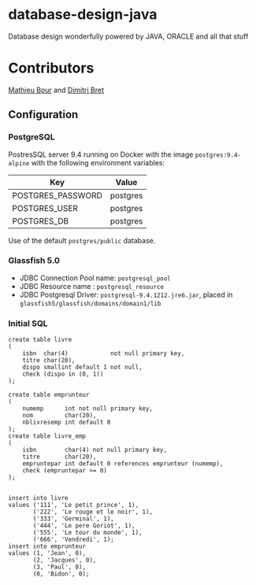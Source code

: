 # database-design-java
Database design wonderfully powered by JAVA, ORACLE and all that stuff

# Contributors

[Mathieu Bour](https://github.com/mathieu-bour) and
[Dimitri Bret](https://github.com/dimitri-bret)

## Configuration

### PostgreSQL
PostresSQL server 9.4 running on Docker with the image `postgres:9.4-alpine` with the following environment variables:

| Key               | Value    |
|-------------------|----------|
| POSTGRES_PASSWORD | postgres |
| POSTGRES_USER	    | postgres |
| POSTGRES_DB       | postgres |

Use of the default `postgres/public` database.

### Glassfish 5.0
- JDBC Connection Pool name: `postgresql_pool`
- JDBC Resource name : `postgresql_resource`
- JDBC Postgresql Driver: `postgresql-9.4.1212.jre6.jar`, placed in `glassfish5/glassfish/domains/domain1/lib` 

### Initial SQL

```postgresql
create table livre
(
    isbn  char(4)            not null primary key,
    titre char(20),
    dispo smallint default 1 not null,
    check (dispo in (0, 1))
);

create table emprunteur
(
    numemp      int not null primary key,
    nom         char(20),
    nblivresemp int default 0
);
create table livre_emp
(
    isbn        char(4) not null primary key,
    titre       char(20),
    empruntepar int default 0 references emprunteur (numemp),
    check (empruntepar >= 0)
);


insert into livre
values ('111', 'Le petit prince', 1),
       ('222', 'Le rouge et le noir', 1),
       ('333', 'Germinal', 1),
       ('444', 'Le pere Goriot', 1),
       ('555', 'Le tour du monde', 1),
       ('666', 'Vendredi', 1);
insert into emprunteur
values (1, 'Jean', 0),
       (2, 'Jacques', 0),
       (3, 'Paul', 0),
       (0, 'Bidon', 0);
```
